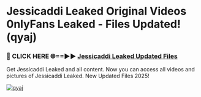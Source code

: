 # Jessicaddi Leaked Original Videos 0nlyFans Leaked - Files Updated! (qyaj)

<h3>🔴 CLICK HERE 🌐==►► <a href="https://hetstrat.blog/NMqPAm" rel="nofollow">Jessicaddi Leaked Updated Files</a></h3>

Get Jessicaddi Leaked and all content. Now you can access all videos and pictures of Jessicaddi Leaked. New Updated Files 2025!

[![qyaj](https://i.imgur.com/K7sEzmb.gif)](https://hetstrat.blog/NMqPAm)
